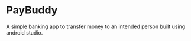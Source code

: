 # PayBuddy

A simple banking app to transfer money to an intended person built using android studio.
